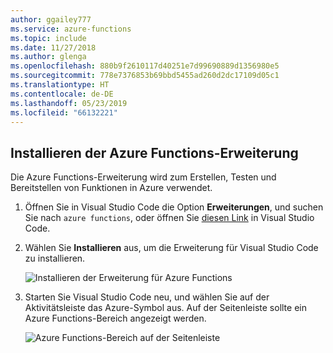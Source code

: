```yaml
---
author: ggailey777
ms.service: azure-functions
ms.topic: include
ms.date: 11/27/2018
ms.author: glenga
ms.openlocfilehash: 880b9f2610117d40251e7d99690889d1356980e5
ms.sourcegitcommit: 778e7376853b69bbd5455ad260d2dc17109d05c1
ms.translationtype: HT
ms.contentlocale: de-DE
ms.lasthandoff: 05/23/2019
ms.locfileid: "66132221"
---
```

## <a name="install-the-azure-function-extension"></a>Installieren der Azure Functions-Erweiterung

Die Azure Functions-Erweiterung wird zum Erstellen, Testen und Bereitstellen von Funktionen in Azure verwendet.

1. Öffnen Sie in Visual Studio Code die Option **Erweiterungen**, und suchen Sie nach `azure functions`, oder öffnen Sie [diesen Link](vscode:extension/ms-azuretools.vscode-azurefunctions) in Visual Studio Code.

1. Wählen Sie **Installieren** aus, um die Erweiterung für Visual Studio Code zu installieren.

    ![Installieren der Erweiterung für Azure Functions](./media/functions-install-vs-code-extension/vscode-install-extension.png)

1. Starten Sie Visual Studio Code neu, und wählen Sie auf der Aktivitätsleiste das Azure-Symbol aus. Auf der Seitenleiste sollte ein Azure Functions-Bereich angezeigt werden.

    ![Azure Functions-Bereich auf der Seitenleiste](./media/functions-install-vs-code-extension/azure-functions-window-vscode.png)